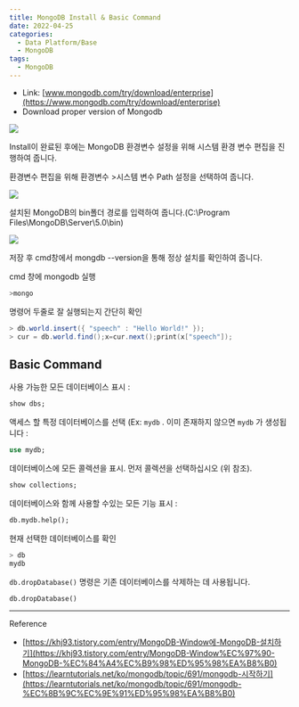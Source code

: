 ```yaml
---
title: MongoDB Install & Basic Command
date: 2022-04-25
categories:
  - Data Platform/Base
  - MongoDB
tags: 
  - MongoDB
---
```



- Link: [www.mongodb.com/try/download/enterprise](https://www.mongodb.com/try/download/enterprise)
- Download proper version of Mongodb

![](images/MongoDB_Install/Untitled.png)

Install이 완료된 후에는 MongoDB 환경변수 설정을 위해 시스템 환경 변수 편집을 진행하여 줍니다.

환경변수 편집을 위해 환경변수 >시스템 변수 Path 설정을 선택하여 줍니다.

![](images/MongoDB_Install/Untitled%201.png)

설치된 MongoDB의 bin폴더 경로를 입력하여 줍니다.(C:\Program Files\MongoDB\Server\5.0\bin)

![](images/MongoDB_Install/Untitled%202.png)

저장 후 cmd창에서 mongdb --version을 통해 정상 설치를 확인하여 줍니다.

cmd 창에 mongodb 실행

```powershell
>mongo
```

명령어 두줄로 잘 실행되는지 간단히 확인

```powershell
> db.world.insert({ "speech" : "Hello World!" });
> cur = db.world.find();x=cur.next();print(x["speech"]);
```

## Basic Command

사용 가능한 모든 데이터베이스 표시 :

```sql
show dbs;
```

액세스 할 특정 데이터베이스를 선택 (Ex: `mydb` . 이미 존재하지 않으면 `mydb` 가 생성됩니다 :

```sql
use mydb;
```

데이터베이스에 모든 콜렉션을 표시. 먼저 콜렉션을 선택하십시오 (위 참조).

```sql
show collections;
```

데이터베이스와 함께 사용할 수있는 모든 기능 표시 :

```sql
db.mydb.help();
```

현재 선택한 데이터베이스를 확인

```sql
> db
mydb
```

`db.dropDatabase()` 명령은 기존 데이터베이스를 삭제하는 데 사용됩니다.

```sql
db.dropDatabase()
```

---

Reference
- [https://khj93.tistory.com/entry/MongoDB-Window에-MongoDB-설치하기](https://khj93.tistory.com/entry/MongoDB-Window%EC%97%90-MongoDB-%EC%84%A4%EC%B9%98%ED%95%98%EA%B8%B0)
- [https://learntutorials.net/ko/mongodb/topic/691/mongodb-시작하기](https://learntutorials.net/ko/mongodb/topic/691/mongodb-%EC%8B%9C%EC%9E%91%ED%95%98%EA%B8%B0)